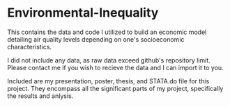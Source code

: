 # Environmental-Inequality
This contains the data and code I utilized to build an economic model detailing air quality levels depending on one's socioeconomic characteristics. 

I did not include any data, as raw data exceed github's repository limit. Please contact me if you wish to recieve the data and I can import it to you. 

Included are my presentation, poster, thesis, and STATA.do file for this project. They encompass all the significant parts of my project, specifically the results and anlysis. 

